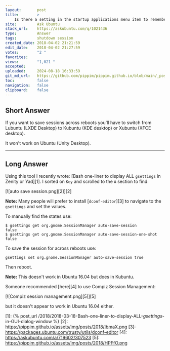 ```yaml
---
layout:       post
title:        >
    Is there a setting in the startup applications menu item to remember all apps when shutting down?
site:         Ask Ubuntu
stack_url:    https://askubuntu.com/q/1021436
type:         Answer
tags:         shutdown session
created_date: 2018-04-02 21:21:59
edit_date:    2018-04-02 21:27:59
votes:        "2 "
favorites:    
views:        "1,021 "
accepted:     
uploaded:     2024-08-18 16:33:59
git_md_url:   https://github.com/pippim/pippim.github.io/blob/main/_posts/2018/2018-04-02-Is-there-a-setting-in-the-startup-applications-menu-item-to-remember-all-apps-when-shutting-down_.md
toc:          false
navigation:   false
clipboard:    false
---
```


## Short Answer

If you want to save sessions across reboots you'll have to switch from Lubuntu (LXDE Desktop) to Kubuntu (KDE desktop) or Xubuntu (XFCE desktop).

It won't work on Ubuntu (Unity Desktop).

----------

## Long Answer

Using this tool I recently wrote: [Bash one-liner to display ALL `gsettings` in Zenity or Yad][1]. I sorted on `Key` and scrolled to the `A` section to find:

[![auto save session.png][2]][2]

**Note:** Many people will prefer to install [`dconf-editor`][3] to navigate to the `gsettings` and set the values.

To manually find the states use:

``` 
$ gsettings get org.gnome.SessionManager auto-save-session
false
$ gsettings get org.gnome.SessionManager auto-save-session-one-shot
false
```

To save the session for across reboots use:

``` 
gsettings set org.gnome.SessionManager auto-save-session true
```

Then reboot.

**Note:** This doesn't work in Ubuntu 16.04 but does in Kubuntu.

Someone recommended [here][4] to use Compiz Session Management:

[![Compiz session management.png][5]][5]

but it doesn't appear to work in Ubuntu 16.04 either.


  [1]: {% post_url /2018/2018-03-18-Bash-one-liner-to-display-ALL-_gsettings_-in-GUI-dialog-window %}
  [2]: https://pippim.github.io/assets/img/posts/2018/IbmaX.png
  [3]: https://packages.ubuntu.com/trusty/utils/dconf-editor
  [4]: https://askubuntu.com/a/719602/307523
  [5]: https://pippim.github.io/assets/img/posts/2018/HPFfO.png
